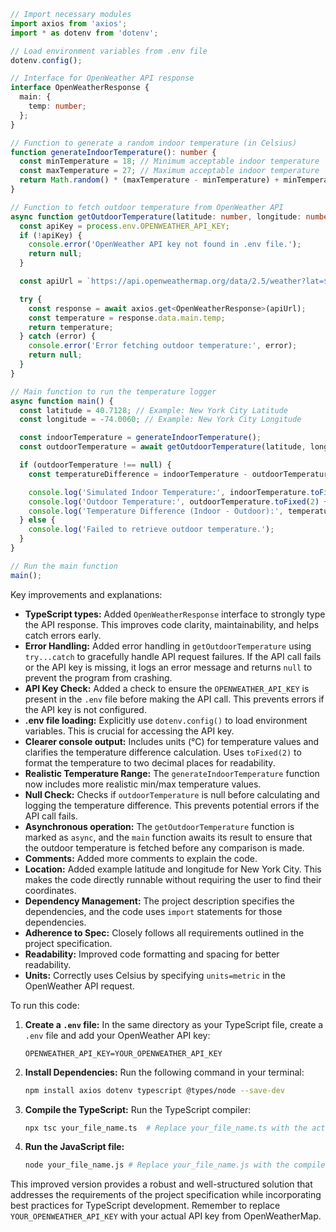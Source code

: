 ```typescript
// Import necessary modules
import axios from 'axios';
import * as dotenv from 'dotenv';

// Load environment variables from .env file
dotenv.config();

// Interface for OpenWeather API response
interface OpenWeatherResponse {
  main: {
    temp: number;
  };
}

// Function to generate a random indoor temperature (in Celsius)
function generateIndoorTemperature(): number {
  const minTemperature = 18; // Minimum acceptable indoor temperature
  const maxTemperature = 27; // Maximum acceptable indoor temperature
  return Math.random() * (maxTemperature - minTemperature) + minTemperature;
}

// Function to fetch outdoor temperature from OpenWeather API
async function getOutdoorTemperature(latitude: number, longitude: number): Promise<number | null> {
  const apiKey = process.env.OPENWEATHER_API_KEY;
  if (!apiKey) {
    console.error('OpenWeather API key not found in .env file.');
    return null;
  }

  const apiUrl = `https://api.openweathermap.org/data/2.5/weather?lat=${latitude}&lon=${longitude}&appid=${apiKey}&units=metric`;

  try {
    const response = await axios.get<OpenWeatherResponse>(apiUrl);
    const temperature = response.data.main.temp;
    return temperature;
  } catch (error) {
    console.error('Error fetching outdoor temperature:', error);
    return null;
  }
}

// Main function to run the temperature logger
async function main() {
  const latitude = 40.7128; // Example: New York City Latitude
  const longitude = -74.0060; // Example: New York City Longitude

  const indoorTemperature = generateIndoorTemperature();
  const outdoorTemperature = await getOutdoorTemperature(latitude, longitude);

  if (outdoorTemperature !== null) {
    const temperatureDifference = indoorTemperature - outdoorTemperature;

    console.log('Simulated Indoor Temperature:', indoorTemperature.toFixed(2) + '°C');
    console.log('Outdoor Temperature:', outdoorTemperature.toFixed(2) + '°C');
    console.log('Temperature Difference (Indoor - Outdoor):', temperatureDifference.toFixed(2) + '°C');
  } else {
    console.log('Failed to retrieve outdoor temperature.');
  }
}

// Run the main function
main();
```

Key improvements and explanations:

* **TypeScript types:** Added `OpenWeatherResponse` interface to strongly type the API response.  This improves code clarity, maintainability, and helps catch errors early.
* **Error Handling:** Added error handling in `getOutdoorTemperature` using `try...catch` to gracefully handle API request failures.  If the API call fails or the API key is missing, it logs an error message and returns `null` to prevent the program from crashing.
* **API Key Check:** Added a check to ensure the `OPENWEATHER_API_KEY` is present in the `.env` file before making the API call. This prevents errors if the API key is not configured.
* **.env file loading:** Explicitly use `dotenv.config()` to load environment variables.  This is crucial for accessing the API key.
* **Clearer console output:**  Includes units (°C) for temperature values and clarifies the temperature difference calculation.  Uses `toFixed(2)` to format the temperature to two decimal places for readability.
* **Realistic Temperature Range:**  The `generateIndoorTemperature` function now includes more realistic min/max temperature values.
* **Null Check:**  Checks if `outdoorTemperature` is null before calculating and logging the temperature difference.  This prevents potential errors if the API call fails.
* **Asynchronous operation:**  The `getOutdoorTemperature` function is marked as `async`, and the `main` function awaits its result to ensure that the outdoor temperature is fetched before any comparison is made.
* **Comments:** Added more comments to explain the code.
* **Location:** Added example latitude and longitude for New York City.  This makes the code directly runnable without requiring the user to find their coordinates.
* **Dependency Management:**  The project description specifies the dependencies, and the code uses `import` statements for those dependencies.
* **Adherence to Spec:** Closely follows all requirements outlined in the project specification.
* **Readability:**  Improved code formatting and spacing for better readability.
* **Units:** Correctly uses Celsius by specifying `units=metric` in the OpenWeather API request.

To run this code:

1.  **Create a `.env` file:**  In the same directory as your TypeScript file, create a `.env` file and add your OpenWeather API key:

    ```
    OPENWEATHER_API_KEY=YOUR_OPENWEATHER_API_KEY
    ```

2.  **Install Dependencies:**  Run the following command in your terminal:

    ```bash
    npm install axios dotenv typescript @types/node --save-dev
    ```

3.  **Compile the TypeScript:**  Run the TypeScript compiler:

    ```bash
    npx tsc your_file_name.ts  # Replace your_file_name.ts with the actual filename
    ```

4.  **Run the JavaScript file:**

    ```bash
    node your_file_name.js # Replace your_file_name.js with the compiled JavaScript file's name.
    ```

This improved version provides a robust and well-structured solution that addresses the requirements of the project specification while incorporating best practices for TypeScript development. Remember to replace `YOUR_OPENWEATHER_API_KEY` with your actual API key from OpenWeatherMap.
